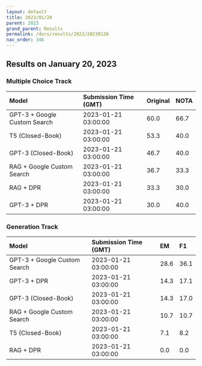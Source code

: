```yaml
---
layout: default
title: 2023/01/20
parent: 2023
grand_parent: Results
permalink: /docs/results/2023/20230120
nav_order: 346
---
```


## Results on January 20, 2023

### Multiple Choice Track

| Model        | Submission Time (GMT) | Original | NOTA | 
|:-------------|:---------|:---------|:-----|
|GPT-3 + Google Custom Search|2023-01-21 03:00:00|60.0|66.7|
|T5 (Closed-Book)|2023-01-21 03:00:00|53.3|40.0|
|GPT-3 (Closed-Book)|2023-01-21 03:00:00|46.7|40.0|
|RAG + Google Custom Search|2023-01-21 03:00:00|36.7|33.3|
|RAG + DPR|2023-01-21 03:00:00|33.3|30.0|
|GPT-3 + DPR|2023-01-21 03:00:00|30.0|40.0|



### Generation Track

| Model        | Submission Time (GMT) | EM | F1 | 
|:-------------|:---------|:---------|:-----|
|GPT-3 + Google Custom Search|2023-01-21 03:00:00|28.6|36.1|
|GPT-3 + DPR|2023-01-21 03:00:00|14.3|17.1|
|GPT-3 (Closed-Book)|2023-01-21 03:00:00|14.3|17.0|
|RAG + Google Custom Search|2023-01-21 03:00:00|10.7|10.7|
|T5 (Closed-Book)|2023-01-21 03:00:00|7.1|8.2|
|RAG + DPR|2023-01-21 03:00:00|0.0|0.0|

